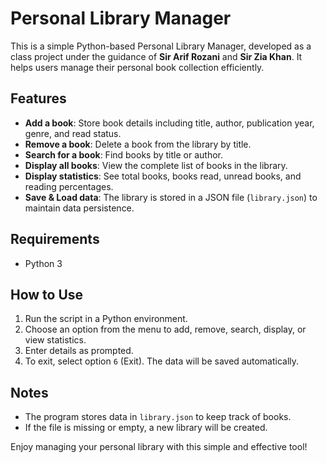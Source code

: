 # Personal Library Manager

This is a simple Python-based Personal Library Manager, developed as a class project under the guidance of **Sir Arif Rozani** and **Sir Zia Khan**. It helps users manage their personal book collection efficiently.

## Features
- **Add a book**: Store book details including title, author, publication year, genre, and read status.
- **Remove a book**: Delete a book from the library by title.
- **Search for a book**: Find books by title or author.
- **Display all books**: View the complete list of books in the library.
- **Display statistics**: See total books, books read, unread books, and reading percentages.
- **Save & Load data**: The library is stored in a JSON file (`library.json`) to maintain data persistence.

## Requirements
- Python 3

## How to Use
1. Run the script in a Python environment.
2. Choose an option from the menu to add, remove, search, display, or view statistics.
3. Enter details as prompted.
4. To exit, select option `6` (Exit). The data will be saved automatically.

## Notes
- The program stores data in `library.json` to keep track of books.
- If the file is missing or empty, a new library will be created.

Enjoy managing your personal library with this simple and effective tool!

